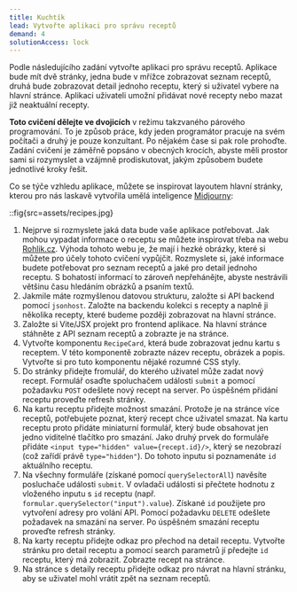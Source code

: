 ```yaml
---
title: Kuchtík
lead: Vytvořte aplikaci pro správu receptů
demand: 4
solutionAccess: lock
---
```


Podle následujícího zadání vytvořte aplikaci pro správu receptů. Aplikace bude mít dvě stránky, jedna bude v mřížce zobrazovat seznam receptů, druhá bude zobrazovat detail jednoho receptu, který si uživatel vybere na hlavní stránce. Aplikaci uživateli umožní přidávat nové recepty nebo mazat již neaktuální recepty.

**Toto cvičení dělejte ve dvojicích** v režimu takzvaného párového programování. To je způsob práce, kdy jeden programátor pracuje na svém počítači a druhý je pouze konzultant. Po nějakém čase si pak role prohoďte. Zadání cvičení je záměřně popsáno v obecných krocích, abyste měli prostor sami si rozymyslet a vzájmně prodiskutovat, jakým způsobem budete jednotlivé kroky řešit.

Co se týče vzhledu aplikace, můžete se inspirovat layoutem hlavní stránky, kterou pro nás laskavě vytvořila umělá inteligence [Midjourny](https://www.midjourney.com/):

::fig{src=assets/recipes.jpg}

1.  Nejprve si rozmyslete jaká data bude vaše aplikace potřebovat. Jak mohou vypadat informace o receptu se můžete inspirovat třeba na webu [Rohlik.cz](https://www.rohlik.cz/chef). Výhoda tohoto webu je, že mají i hezké obrázky, které si můžete pro účely tohoto cvičení vypůjčit. Rozmyslete si, jaké informace budete potřebovat pro seznam receptů a jaké pro detail jednoho receptu. S bohatostí informací to zároveň nepřehánějte, abyste nestrávili většinu času hledáním obrázků a psaním textů.
1.  Jakmile máte rozmyšlenou datovou strukturu, založte si API backend pomocí `jsonhost`. Založte na backendu kolekci s recepty a naplně ji několika recepty, které budeme později zobrazovat na hlavní stránce.
1.  Založte si Vite/JSX projekt pro frontend aplikace. Na hlavní stránce stáhněte z API seznam receptů a zobrazte je na stránce.
1.  Vytvořte komponentu `RecipeCard`, která bude zobrazovat jednu kartu s receptem. V této komponentě zobrazte název receptu, obrázek a popis. Vytvořte si pro tuto komponentu nějaké rozumné CSS styly.
1.  Do stránky přidejte fromulář, do kterého uživatel může zadat nový recept. Formulář osaďte spoluchačem události `submit` a pomocí požadavku `POST` odešlete nový recept na server. Po úspěšném přidání receptu proveďte refresh stránky.
1.  Na kartu receptu přidejte možnost smazání. Protože je na stránce více receptů, potřebujete poznat, který recept chce uživatel smazat. Na kartu receptu proto přidáte miniaturní formulář, který bude obsahovat jen jedno viditelné tlačítko pro smazání. Jako druhý prvek do formuláře přidáte `<input type="hidden" value={recept.id}/>`, který se nezobrazí (což zařídí právě `type="hidden"`). Do tohoto inputu si poznamenáte `id` aktuálního receptu.
1.  Na všechny formuláře (získané pomocí `querySelectorAll`) navěsíte posluchače události `submit`. V ovladači události si přečtete hodnotu z vloženého inputu s `id` receptu (např. `formular.querySelector("input").value`). Získané `id` použijete pro vytvoření adresy pro volání API. Pomocí požadavku `DELETE` odešlete požadavek na smazání na server. Po úspěšném smazání receptu proveďte refresh stránky.
1.  Na karty receptu přidejte odkaz pro přechod na detail receptu. Vytvořte stránku pro detail receptu a pomocí search parametrů jí předejte `id` receptu, který má zobrazit. Zobrazte recept na stránce.
1.  Na stránce s detaily receptu přidejte odkaz pro návrat na hlavní stránku, aby se uživatel mohl vrátit zpět na seznam receptů.
